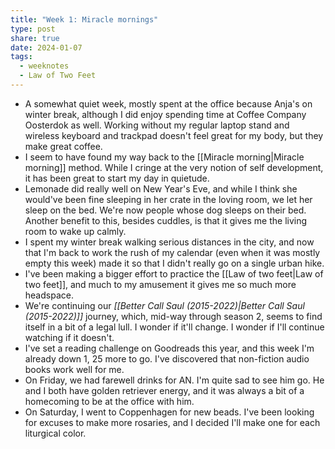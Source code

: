 ```yaml
---
title: "Week 1: Miracle mornings"
type: post
share: true
date: 2024-01-07
tags:
  - weeknotes
  - Law of Two Feet
---
```


- A somewhat quiet week, mostly spent at the office because Anja's on winter break, although I did enjoy spending time at Coffee Company Oosterdok as well. Working without my regular laptop stand and wireless keyboard and trackpad doesn't feel great for my body, but they make great coffee.
- I seem to have found my way back to the [[Miracle morning|Miracle morning]] method. While I cringe at the very notion of self development, it has been great to start my day in quietude.
- Lemonade did really well on New Year's Eve, and while I think she would've been fine sleeping in her crate in the loving room, we let her sleep on the bed. We're now people whose dog sleeps on their bed. Another benefit to this, besides cuddles, is that it gives me the living room to wake up calmly.
- I spent my winter break walking serious distances in the city, and now that I'm back to work the rush of my calendar (even when it was mostly empty this week) made it so that I didn't really go on a single urban hike. 
- I've been making a bigger effort to practice the [[Law of two feet|Law of two feet]], and much to my amusement it gives me so much more headspace.  
- We're continuing our _[[Better Call Saul (2015-2022)|Better Call Saul (2015-2022)]]_ journey, which, mid-way through season 2, seems to find itself in a bit of a legal lull. I wonder if it'll change. I wonder if I'll continue watching if it doesn't.
- I've set a reading challenge on Goodreads this year, and this week I'm already down 1, 25 more to go. I've discovered that non-fiction audio books work well for me.
- On Friday, we had farewell drinks for AN. I'm quite sad to see him go. He and I both have golden retriever energy, and it was always a bit of a homecoming to be at the office with him. 
- On Saturday, I went to Coppenhagen for new beads. I've been looking for excuses to make more rosaries, and I decided I'll make one for each liturgical color.